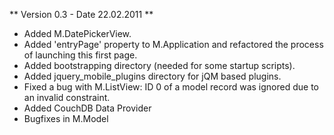 ** Version 0.3 - Date 22.02.2011 **

  * Added M.DatePickerView.
  * Added 'entryPage' property to M.Application and refactored the process of launching this first page.
  * Added bootstrapping directory (needed for some startup scripts).
  * Added jquery_mobile_plugins directory for jQM based plugins.
  * Fixed a bug with M.ListView: ID 0 of a model record was ignored due to an invalid constraint.
  * Added CouchDB Data Provider
  * Bugfixes in M.Model